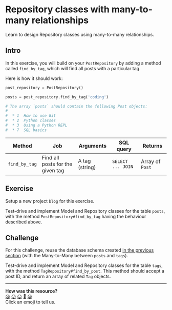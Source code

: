 # Repository classes with many-to-many relationships

Learn to design Repository classes using many-to-many relationships.

## Intro

In this exercise, you will build on your `PostRepository` by adding a method
called `find_by_tag`, which will find all posts with a particular tag.

Here is how it should work:

```python
post_repository = PostRepository()

posts = post_repository.find_by_tag('coding')

# The array `posts` should contain the following Post objects:
#
#  * 1  How to use Git
#  * 2  Python classes
#  * 3  Using a Python REPL
#  * 7  SQL basics
```

| Method        | Job                              | Arguments      | SQL query          | Returns         |
| ------------- | -------------------------------- | -------------- | ------------------ | --------------- |
| `find_by_tag` | Find all posts for the given tag | A tag (string) | `SELECT ... JOIN ` | Array of `Post` |

<!-- OMITTED -->

## Exercise 

Setup a new project `blog` for this exercise.

Test-drive and implement Model and Repository classes for the table `posts`,
with the method `PostRepository#find_by_tag` having the behaviour described
above.

<!-- OMITTED -->

## Challenge

For this challenge, reuse the database schema created [in the previous
section](./03_using_joins_with_many_to_many.md) (with the Many-to-Many between
`posts` and `tags`).

Test-drive and implement Model and Repository classes for the table `tags`, with
the method `TagRepository#find_by_post`. This method should accept a post ID,
and return an array of related  `Tag` objects.


<!-- BEGIN GENERATED SECTION DO NOT EDIT -->

---

**How was this resource?**  
[😫](https://airtable.com/shrUJ3t7KLMqVRFKR?prefill_Repository=makersacademy%2Fdatabases-in-python&prefill_File=joins%2F05_repository_classes_many_to_many.md&prefill_Sentiment=😫) [😕](https://airtable.com/shrUJ3t7KLMqVRFKR?prefill_Repository=makersacademy%2Fdatabases-in-python&prefill_File=joins%2F05_repository_classes_many_to_many.md&prefill_Sentiment=😕) [😐](https://airtable.com/shrUJ3t7KLMqVRFKR?prefill_Repository=makersacademy%2Fdatabases-in-python&prefill_File=joins%2F05_repository_classes_many_to_many.md&prefill_Sentiment=😐) [🙂](https://airtable.com/shrUJ3t7KLMqVRFKR?prefill_Repository=makersacademy%2Fdatabases-in-python&prefill_File=joins%2F05_repository_classes_many_to_many.md&prefill_Sentiment=🙂) [😀](https://airtable.com/shrUJ3t7KLMqVRFKR?prefill_Repository=makersacademy%2Fdatabases-in-python&prefill_File=joins%2F05_repository_classes_many_to_many.md&prefill_Sentiment=😀)  
Click an emoji to tell us.

<!-- END GENERATED SECTION DO NOT EDIT -->
